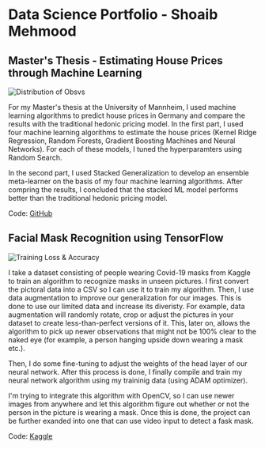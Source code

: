 # Data Science Portfolio - Shoaib Mehmood


## Master's Thesis - Estimating House Prices through Machine Learning
 
 ![Distribution of Obsvs](https://github.com/shoaibmnagi/sm_dsportfolio/blob/master/chloropeth%20crope.PNG)
 
  For my Master's thesis at the University of Mannheim, I used machine learning algorithms to predict house prices in Germany and compare the results with the traditional hedonic pricing model. In the first part, I used four machine learning algorithms to estimate the house prices (Kernel Ridge Regression, Random Forests, Gradient Boosting Machines and Neural Networks). For each of these models, I tuned the hyperparamters using Random Search. 
  
  In the second part, I used Stacked Generalization to develop an ensemble meta-learner on the basis of my four machine learning algorithms. After compring the results, I concluded that the stacked ML model performs better than the traditional hedonic pricing model. 
  
  Code: [GitHub](https://github.com/shoaibmnagi/masters-thesis)


## Facial Mask Recognition using TensorFlow

![Training Loss & Accuracy](https://www.kaggleusercontent.com/kf/38196102/eyJhbGciOiJkaXIiLCJlbmMiOiJBMTI4Q0JDLUhTMjU2In0..pDCSfgJ3V1WElpXoRYDANw.W4EkI5TtoYf5qkioOF2sUqw84607RB8PpodAJoZAzlPORwcGMhlDYE845NZOw1oPdqWlL6nNWFPH28H8Q00SE9RKYf2mdE2YzXWUl8FBZSk25U3jU35X9sjH4vP3anMOMJSXR9Bcii47ankayDTGrJ1wMp2Iz_1OB0vTJIiODjl0AcTeCbUSo64SI7JNenafQet8fy4uiSqvRBNvkIroLU-m4ZF5JzhO1Uu4F6nu22N4af-R01j0Q5x5s2IQqTuof5ocpYhlt9RPZJ-JwfpTUBFr4ua7TyHU7PNqJ5aMi1liVomFaQBobvcjKKJGj7EuWaJSxzIzx2gPpm7HjjUwwTPbEglF-c2ddZvY235M57zc5aqsNoFUid-Z6OPSj3CFKmpNG3zVFTLKkjATKvSaf2C-VxtDfawBmBVKf1ew6rpUzO8dXNnLvt_5JUMe3fYXIi-IAmzilpGK3RoBbOY8LAUhXTMJekiAlNt8QRHmhcBJV2GkafUaj9pyFJAQ_D5AOOnxrV83hXhRniZHB8mvcaOGD8jYq-LTBmZuuI2qkiCUnmA4NtTAV3R3wM7tWwZ20wN1UV92x0sWc_yjarul8ieYo8TG__6dy3h0Ylvm9j8lnRe61niLmXIjQ61ebwKFGoWIwZewOczXIo4EV_ztsK3VShtx4vBU5jUHe6Ahttw.iIdcWslqk1ew8uW_JONaWw/__results___files/__results___9_3.PNG)

  I take a dataset consisting of people wearing Covid-19 masks from Kaggle to train an algorithm to recognize masks in unseen pictures. I first convert the pictoral data into a CSV so I can use it to train my algorithm. Then, I use data augmentation to improve our generalization for our images. This is done to use our limited data and increase its diveristy. For example, data augmentation will randomly rotate, crop or adjust the pictures in your dataset to create less-than-perfect versions of it. This, later on, allows the algorithm to pick up newer observations that might not be 100% clear to the naked eye (for example, a person hanging upside down wearing a mask etc.).

 Then, I do some fine-tuning to adjust the weights of the head layer of our neural network. After this process is done, I finally compile and train my neural network algorithm using my traininig data (using ADAM optimizer). 
 
 I'm trying to integrate this algorithm with OpenCV, so I can use newer images from anywhere and let this algorithm figure out whether or not the person in the picture is wearing a mask. Once this is done, the project can be further exanded into one that can use video input to detect a fask mask.
 
 Code: [Kaggle](https://www.kaggle.com/shoaibmnagi/face-mask-detection)
